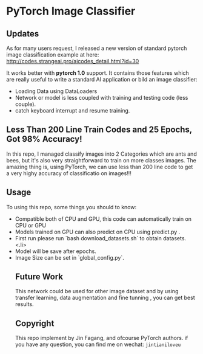 # PyTorch Image Classifier

## Updates

As for many users request, I released a new version of standard pytorch image classification example at here: http://codes.strangeai.pro/aicodes_detail.html?id=30

It works better with **pytorch 1.0** support. It contains those features which are really useful to write a standard AI application or bild an image classifier:
<ul>
  <li> Loading Data using DataLoaders </li>
  <li> Network or model is less coupled with training and testing code (less couple). </li>
  <li> catch keyboard interrupt and resume training. </li>
  </ul>

## Less Than 200 Line Train Codes and 25 Epochs, Got 98% Accuracy!

In this repo, I managed classify images into 2 Categories which are ants and
bees, but it's also very straightforward to train on more classes images.
The amazing thing is, using PyTorch, we can use less than 200 line code to get
a very highy accuracy of classificatio on images!!!


## Usage

To using this repo, some things you should to know:
<ul>
 <li> Compatible both of CPU and GPU, this code can automatically train on CPU or GPU </li>
 <li> Models trained on GPU can also predict on CPU using predict.py . </li>
<li> First run please run `bash download_datasets.sh` to obtain datasets. <.li>
<li> Model will be save after epochs. </li>
 <li> Image Size can be set in `global_config.py`. </li>

## Future Work

This network could be used for other image dataset and by using transfer learning, data augmentation and fine tunning , you can get best results.

## Copyright

This repo implement by Jin Fagang, and ofcourse PyTorch authors.
if you have any question, you can find me on wechat: `jintianiloveu`
